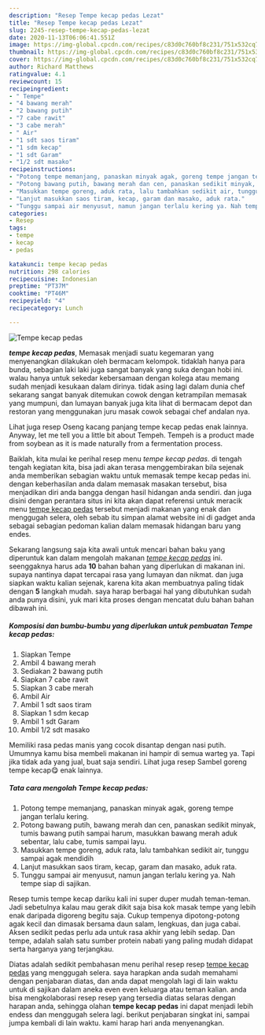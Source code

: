 ```yaml
---
description: "Resep Tempe kecap pedas Lezat"
title: "Resep Tempe kecap pedas Lezat"
slug: 2245-resep-tempe-kecap-pedas-lezat
date: 2020-11-13T06:06:41.551Z
image: https://img-global.cpcdn.com/recipes/c83d0c760bf8c231/751x532cq70/tempe-kecap-pedas-foto-resep-utama.jpg
thumbnail: https://img-global.cpcdn.com/recipes/c83d0c760bf8c231/751x532cq70/tempe-kecap-pedas-foto-resep-utama.jpg
cover: https://img-global.cpcdn.com/recipes/c83d0c760bf8c231/751x532cq70/tempe-kecap-pedas-foto-resep-utama.jpg
author: Richard Matthews
ratingvalue: 4.1
reviewcount: 15
recipeingredient:
- " Tempe"
- "4 bawang merah"
- "2 bawang putih"
- "7 cabe rawit"
- "3 cabe merah"
- " Air"
- "1 sdt saos tiram"
- "1 sdm kecap"
- "1 sdt Garam"
- "1/2 sdt masako"
recipeinstructions:
- "Potong tempe memanjang, panaskan minyak agak, goreng tempe jangan terlalu kering."
- "Potong bawang putih, bawang merah dan cen, panaskan sedikit minyak, tumis bawang putih sampai harum, masukkan bawang merah aduk sebentar, lalu cabe, tumis sampai layu."
- "Masukkan tempe goreng, aduk rata, lalu tambahkan sedikit air, tunggu sampai agak mendidih"
- "Lanjut masukkan saos tiram, kecap, garam dan masako, aduk rata."
- "Tunggu sampai air menyusut, namun jangan terlalu kering ya. Nah tempe siap di sajikan."
categories:
- Resep
tags:
- tempe
- kecap
- pedas

katakunci: tempe kecap pedas 
nutrition: 298 calories
recipecuisine: Indonesian
preptime: "PT37M"
cooktime: "PT46M"
recipeyield: "4"
recipecategory: Lunch

---
```



![Tempe kecap pedas](https://img-global.cpcdn.com/recipes/c83d0c760bf8c231/751x532cq70/tempe-kecap-pedas-foto-resep-utama.jpg)

<b><i>tempe kecap pedas</i></b>, Memasak menjadi suatu kegemaran yang menyenangkan dilakukan oleh bermacam kelompok. tidaklah hanya para bunda, sebagian laki laki juga sangat banyak yang suka dengan hobi ini. walau hanya untuk sekedar kebersamaan dengan kolega atau memang sudah menjadi kesukaan dalam dirinya. tidak asing lagi dalam dunia chef sekarang sangat banyak ditemukan cowok dengan ketrampilan memasak yang mumpuni, dan lumayan banyak juga kita lihat di bermacam depot dan restoran yang menggunakan juru masak cowok sebagai chef andalan nya.

Lihat juga resep Oseng kacang panjang tempe kecap pedas enak lainnya. Anyway, let me tell you a little bit about Tempeh. Tempeh is a product made from soybean as it is made naturally from a fermentation process.

Baiklah, kita mulai ke perihal resep menu <i>tempe kecap pedas</i>. di tengah tengah kegiatan kita, bisa jadi akan terasa menggembirakan bila sejenak anda memberikan sebagian waktu untuk memasak tempe kecap pedas ini. dengan keberhasilan anda dalam memasak masakan tersebut, bisa menjadikan diri anda bangga dengan hasil hidangan anda sendiri. dan juga disini dengan perantara situs ini kita akan dapat referensi untuk meracik menu <u>tempe kecap pedas</u> tersebut menjadi makanan yang enak dan menggugah selera, oleh sebab itu simpan alamat website ini di gadget anda sebagai sebagian pedoman kalian dalam memasak hidangan baru yang endes.


Sekarang langsung saja kita awali untuk mencari bahan baku yang diperuntuk kan dalam mengolah makanan <u><i>tempe kecap pedas</i></u> ini. seenggaknya harus ada <b>10</b> bahan bahan yang diperlukan di makanan ini. supaya nantinya dapat tercapai rasa yang lumayan dan nikmat. dan juga siapkan waktu kalian sejenak, karena kita akan membuatnya paling tidak dengan <b>5</b> langkah mudah. saya harap berbagai hal yang dibutuhkan sudah anda punya disini, yuk mari kita proses dengan mencatat dulu bahan bahan dibawah ini.

<!--inarticleads1-->

##### Komposisi dan bumbu-bumbu yang diperlukan untuk pembuatan Tempe kecap pedas:

1. Siapkan  Tempe
1. Ambil 4 bawang merah
1. Sediakan 2 bawang putih
1. Siapkan 7 cabe rawit
1. Siapkan 3 cabe merah
1. Ambil  Air
1. Ambil 1 sdt saos tiram
1. Siapkan 1 sdm kecap
1. Ambil 1 sdt Garam
1. Ambil 1/2 sdt masako


Memiliki rasa pedas manis yang cocok disantap dengan nasi putih. Umumnya kamu bisa membeli makanan ini hampir di semua warteg ya. Tapi jika tidak ada yang jual, buat saja sendiri. Lihat juga resep Sambel goreng tempe kecap😋 enak lainnya. 

<!--inarticleads2-->

##### Tata cara mengolah Tempe kecap pedas:

1. Potong tempe memanjang, panaskan minyak agak, goreng tempe jangan terlalu kering.
1. Potong bawang putih, bawang merah dan cen, panaskan sedikit minyak, tumis bawang putih sampai harum, masukkan bawang merah aduk sebentar, lalu cabe, tumis sampai layu.
1. Masukkan tempe goreng, aduk rata, lalu tambahkan sedikit air, tunggu sampai agak mendidih
1. Lanjut masukkan saos tiram, kecap, garam dan masako, aduk rata.
1. Tunggu sampai air menyusut, namun jangan terlalu kering ya. Nah tempe siap di sajikan.


Resep tumis tempe kecap dariku kali ini super duper mudah teman-teman. Jadi sebetulnya kalau mau gerak dikit saja bisa kok masak tempe yang lebih enak daripada digoreng begitu saja. Cukup tempenya dipotong-potong agak kecil dan dimasak bersama daun salam, lengkuas, dan juga cabai. Aksen sedikit pedas perlu ada untuk rasa akhir yang lebih sedap. Dan tempe, adalah salah satu sumber protein nabati yang paling mudah didapat serta harganya yang terjangkau. 

Diatas adalah sedikit pembahasan menu perihal resep resep <u>tempe kecap pedas</u> yang menggugah selera. saya harapkan anda sudah memahami dengan penjabaran diatas, dan anda dapat mengolah lagi di lain waktu untuk di sajikan dalam aneka even even keluarga atau teman kalian. anda bisa mengkolaborasi resep resep yang tersedia diatas selaras dengan harapan anda, sehingga olahan <b>tempe kecap pedas</b> ini dapat menjadi lebih endess dan menggugah selera lagi. berikut penjabaran singkat ini, sampai jumpa kembali di lain waktu. kami harap hari anda menyenangkan.
